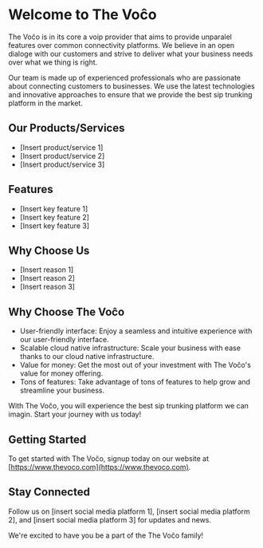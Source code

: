 # Welcome to The Voĉo

The Voĉo is in its core a voip provider that aims to provide unparalel features over common connectivity platforms. We believe in an open dialoge with our customers and strive to deliver what your business needs over what we thing is right.

Our team is made up of experienced professionals who are passionate about connecting customers to businesses. We use the latest technologies and innovative approaches to ensure that we provide the best sip trunking platform in the market.

## Our Products/Services
- [Insert product/service 1]
- [Insert product/service 2]
- [Insert product/service 3]

## Features
- [Insert key feature 1]
- [Insert key feature 2]
- [Insert key feature 3]

## Why Choose Us
- [Insert reason 1]
- [Insert reason 2]
- [Insert reason 3]

## Why Choose The Voĉo
- User-friendly interface: 
Enjoy a seamless and intuitive experience with our user-friendly interface.
- Scalable cloud native infrastructure: 
Scale your business with ease thanks to our cloud native infrastructure.
- Value for money: 
Get the most out of your investment with The Voĉo's value for money offering.
- Tons of features: 
Take advantage of tons of features to help grow and streamline your business.

With The Voĉo, you will experience the best sip trunking platform we can imagin. Start your journey with us today!

## Getting Started
To get started with The Voĉo, signup today on our website at [https://www.thevoco.com](https://www.thevoco.com).

## Stay Connected
Follow us on [insert social media platform 1], [insert social media platform 2], and [insert social media platform 3] for updates and news.

We're excited to have you be a part of the The Voĉo family!

